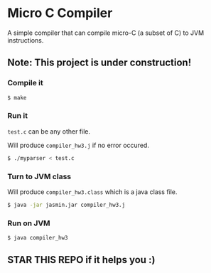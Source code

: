 # Micro C Compiler

A simple compiler that can compile micro-C (a subset of C) to JVM instructions.

## Note: This project is under construction!

### Compile it

```bash
$ make 
```

### Run it

```test.c``` can be any other file.

Will produce ```compiler_hw3.j``` if no error occured.

```bash
$ ./myparser < test.c 
```

### Turn to JVM class

Will produce ```compiler_hw3.class``` which is a java class file.
```bash
$ java -jar jasmin.jar compiler_hw3.j
```

### Run on JVM
```bash
$ java compiler_hw3
```

## STAR THIS REPO if it helps you :)